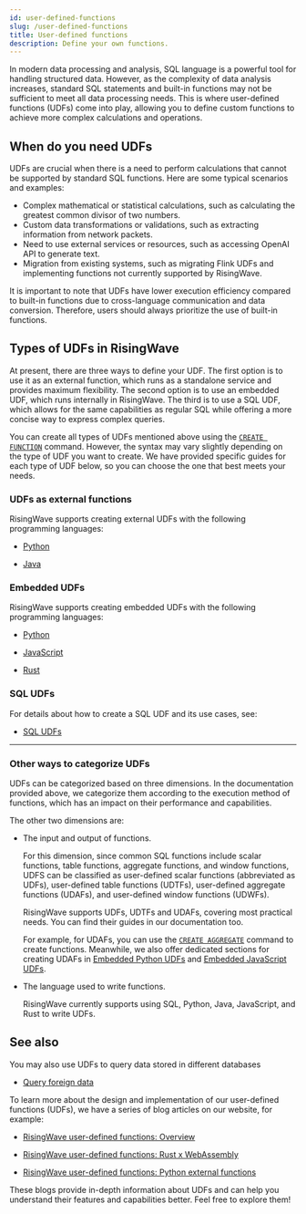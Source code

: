 ```yaml
---
id: user-defined-functions
slug: /user-defined-functions
title: User-defined functions
description: Define your own functions.
---
```

<head>
  <link rel="canonical" href="https://docs.risingwave.com/docs/current/user-defined-functions/" />
</head>

In modern data processing and analysis, SQL language is a powerful tool for handling structured data. However, as the complexity of data analysis increases, standard SQL statements and built-in functions may not be sufficient to meet all data processing needs. This is where user-defined functions (UDFs) come into play, allowing you to define custom functions to achieve more complex calculations and operations.

## When do you need UDFs

UDFs are crucial when there is a need to perform calculations that cannot be supported by standard SQL functions. Here are some typical scenarios and examples:

- Complex mathematical or statistical calculations, such as calculating the greatest common divisor of two numbers.
- Custom data transformations or validations, such as extracting information from network packets.
- Need to use external services or resources, such as accessing OpenAI API to generate text.
- Migration from existing systems, such as migrating Flink UDFs and implementing functions not currently supported by RisingWave.

It is important to note that UDFs have lower execution efficiency compared to built-in functions due to cross-language communication and data conversion. Therefore, users should always prioritize the use of built-in functions.

## Types of UDFs in RisingWave

At present, there are three ways to define your UDF. The first option is to use it as an external function, which runs as a standalone service and provides maximum flexibility. The second option is to use an embedded UDF, which runs internally in RisingWave. The third is to use a SQL UDF, which allows for the same capabilities as regular SQL while offering a more concise way to express complex queries.

You can create all types of UDFs mentioned above using the [`CREATE FUNCTION`](/sql/commands/sql-create-function.md) command. However, the syntax may vary slightly depending on the type of UDF you want to create. We have provided specific guides for each type of UDF below, so you can choose the one that best meets your needs.


### UDFs as external functions

RisingWave supports creating external UDFs with the following programming languages:

- [Python](/sql/udf/udf-python.md)

- [Java](/sql/udf/udf-java.md)

### Embedded UDFs

RisingWave supports creating embedded UDFs with the following programming languages:

- [Python](/sql/udf/udf-python-embedded.md)

- [JavaScript](/sql/udf/udf-javascript.md)
- [Rust](/sql/udf/udf-rust.md)

### SQL UDFs

For details about how to create a SQL UDF and its use cases, see:

- [SQL UDFs](/sql/udf/sql-udfs.md)

---

### Other ways to categorize UDFs

UDFs can be categorized based on three dimensions. In the documentation provided above, we categorize them according to the execution method of functions, which has an impact on their performance and capabilities.

The other two dimensions are:

- The input and output of functions.

  For this dimension, since common SQL functions include scalar functions,  table functions, aggregate functions, and window functions, UDFS can be classified as user-defined scalar functions (abbreviated as UDFs), user-defined table functions (UDTFs), user-defined aggregate functions (UDAFs), and user-defined window functions (UDWFs).

  RisingWave supports UDFs, UDTFs and UDAFs, covering most practical needs. You can find their guides in our documentation too.
  
  For example, for UDAFs, you can use the [`CREATE AGGREGATE`](/sql/commands/sql-create-aggregate.md) command to create functions. Meanwhile, we also offer dedicated sections for creating UDAFs in [Embedded Python UDFs](/sql/udf/udf-python-embedded.md#define-your-aggregate-functions) and [Embedded JavaScript UDFs](/sql/udf/udf-javascript.md#define-your-aggregate-functions).
 
- The language used to write functions.

  RisingWave currently supports using SQL, Python, Java, JavaScript, and Rust to write UDFs.

## See also

You may also use UDFs to query data stored in different databases

- [Query foreign data](/sql/udf/udf-foreign-data.md)

To learn more about the design and implementation of our user-defined functions (UDFs), we have a series of blog articles on our website, for example:

- [RisingWave user-defined functions: Overview](https://risingwave.com/blog/risingwave-user-defined-functions-overview/)

- [RisingWave user-defined functions: Rust x WebAssembly](https://risingwave.com/blog/user-defined-functions-rust-x-webassembly/)

- [RisingWave user-defined functions: Python external functions](https://risingwave.com/blog/risingwave-user-defined-functions-3-python-external-functions/)

These blogs provide in-depth information about UDFs and can help you understand their features and capabilities better. Feel free to explore them!
